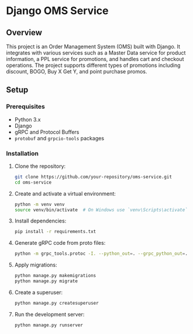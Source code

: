 # Django OMS Service

## Overview

This project is an Order Management System (OMS) built with Django. It integrates with various services such as a Master Data service for product information, a PPL service for promotions, and handles cart and checkout operations. The project supports different types of promotions including discount, BOGO, Buy X Get Y, and point purchase promos.

## Setup

### Prerequisites

- Python 3.x
- Django
- gRPC and Protocol Buffers
- `protobuf` and `grpcio-tools` packages

### Installation

1. Clone the repository:
    ```bash
    git clone https://github.com/your-repository/oms-service.git
    cd oms-service
    ```

2. Create and activate a virtual environment:
    ```bash
    python -m venv venv
    source venv/bin/activate  # On Windows use `venv\Scripts\activate`
    ```

3. Install dependencies:
    ```bash
    pip install -r requirements.txt
    ```

4. Generate gRPC code from proto files:
    ```bash
    python -m grpc_tools.protoc -I. --python_out=. --grpc_python_out=. oms/grpc/protos/promo.proto
    ```

5. Apply migrations:
    ```bash
    python manage.py makemigrations
    python manage.py migrate
    ```

6. Create a superuser:
    ```bash
    python manage.py createsuperuser
    ```

7. Run the development server:
    ```bash
    python manage.py runserver
    ```
